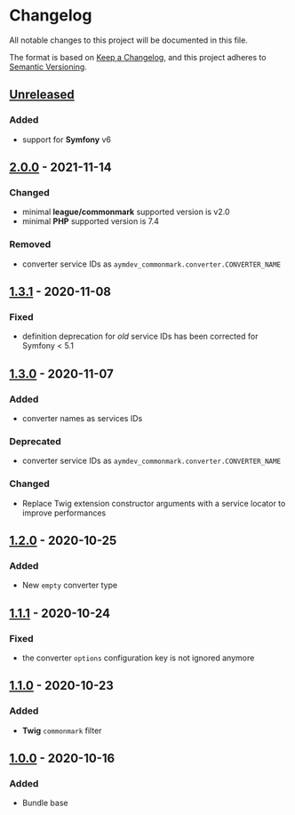 # Changelog
All notable changes to this project will be documented in this file.

The format is based on [Keep a Changelog](https://keepachangelog.com/en/1.0.0/),
and this project adheres to [Semantic Versioning](https://semver.org/spec/v2.0.0.html).

## [Unreleased]
### Added
- support for **Symfony** v6

## [2.0.0] - 2021-11-14
### Changed
 - minimal **league/commonmark** supported version is v2.0
 - minimal **PHP** supported version is 7.4

### Removed
 - converter service IDs as `aymdev_commonmark.converter.CONVERTER_NAME`

## [1.3.1] - 2020-11-08
### Fixed
 - definition deprecation for *old* service IDs has been corrected for Symfony < 5.1

## [1.3.0] - 2020-11-07
### Added
 - converter names as services IDs

### Deprecated
 - converter service IDs as `aymdev_commonmark.converter.CONVERTER_NAME` 

### Changed
 - Replace Twig extension constructor arguments with a service locator to improve performances

## [1.2.0] - 2020-10-25
### Added
 - New `empty` converter type

## [1.1.1] - 2020-10-24
### Fixed
 - the converter `options` configuration key is not ignored anymore

## [1.1.0] - 2020-10-23
### Added
 - **Twig** `commonmark` filter

## [1.0.0] - 2020-10-16
### Added
 - Bundle base

[Unreleased]: https://github.com/AymDev/CommonMarkBundle/compare/v2.0.0...HEAD
[2.0.0]: https://github.com/AymDev/CommonMarkBundle/compare/v1.3.1...v2.0.0
[1.3.1]: https://github.com/AymDev/CommonMarkBundle/compare/v1.3.0...v1.3.1
[1.3.0]: https://github.com/AymDev/CommonMarkBundle/compare/v1.2.0...v1.3.0
[1.2.0]: https://github.com/AymDev/CommonMarkBundle/compare/v1.1.1...v1.2.0
[1.1.1]: https://github.com/AymDev/CommonMarkBundle/compare/v1.1.0...v1.1.1
[1.1.0]: https://github.com/AymDev/CommonMarkBundle/compare/v1.0.0...v1.1.0
[1.0.0]: https://github.com/AymDev/CommonMarkBundle/releases/tag/v1.0.0


